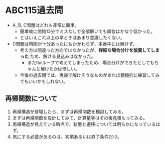 # ABC115過去問

- A, B, C問題はどれも非常に簡単。
  - 簡単故に開始13分でミスなしで全部解いても順位はかなり低かった。
  - とはいえこれ以上の早ときはあまり意識したくない。
- D問題は時間が十分あったにもかかわらず、本番中には解けず。
  - 考え方は間違った方向ではなかったが、**詳細な場合分けを放棄してしまった** ため、解ける見込みはなかった。
    - またforループで考えてしまったため、場合分けができたとしてもちゃんと解けたかは怪しい。
  - 今後の過去問では、再帰で解けそうなものがあれば積極的に練習してみてもいいかもしれない。

## 再帰関数について

1. 再帰構造が登場したら、まずは再帰関数を検討してみる。
2. まずは再帰関数を設計してみて、計算量等はその後見積もってみる。
3. 再帰構造が見えている時点で、状態と遷移については明らかになっているはず。
4. 気にする必要があるのは、初項あるいは終了条件だけ。

